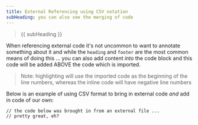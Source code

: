 ```yaml
---
title: External Referencing using CSV notation
subHeading: you can also see the merging of code 
---
```


> {{ subHeading }}

When referencing external code it's not uncommon to want to annotate something about it and while the `heading` and `footer` are the most common means of doing this ... you can also add content _into_ the code block and this code will be added ABOVE the code which is imported.

> Note: highlighting will use the imported code as the beginning of the line numbers, whereas the inline code will have negative line numbers

Below is an example of using CSV format to bring in external code _and_ add in code of our own:

```#ts filename="./foo/code.ts", heading="Using CSV format", highlight=2, footer="to be or not to be"
// the code below was brought in from an external file ...
// pretty great, eh?
```
